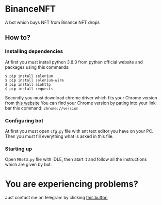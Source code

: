 # BinanceNFT
A bot which buys NFT from Binance NFT drops

## How to?
### Installing dependencies
At first you must install python 3.8.3 from python official website and packages using this commands:
```
$ pip install selenium
$ pip install selenium-wire
$ pip install aiohttp
$ pip install requests
```
Secondly you must download chrome driver which fits your Chrome version from [this website](https://chromedriver.chromium.org/downloads)
You can find your Chrome version by pating into your link bar this command: `chrome://version`

### Configuring bot
At first you must open `cfg.py` file with ant text editor you have on your PC. Then you must fill everything what is asked in this file.

### Starting up
Open `MBot3.py` file with IDLE, then atart it and follow all the instructions which are given by bot.

# You are experiencing problems?
Just contact me on telegram by clicking [this button](https://t.me/necazakh)
